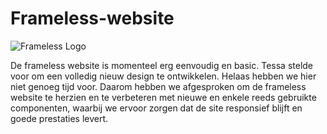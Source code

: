 # Frameless-website

![Frameless Logo](https://avatars.githubusercontent.com/u/5824445?s=200&v=4)

De frameless website is momenteel erg eenvoudig en basic. Tessa stelde voor om een volledig nieuw design te ontwikkelen. Helaas hebben we hier niet genoeg tijd voor. Daarom hebben we afgesproken om de frameless website te herzien en te verbeteren met nieuwe en enkele reeds gebruikte componenten, waarbij we ervoor zorgen dat de site responsief blijft en goede prestaties levert.
